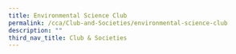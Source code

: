 ```yaml
---
title: Environmental Science Club
permalink: /cca/Club-and-Societies/environmental-science-club
description: ""
third_nav_title: Club & Societies
---
```

